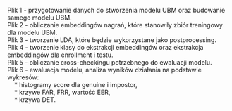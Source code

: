 Plik 1 - przygotowanie danych do stworzenia modelu UBM oraz budowanie samego modelu UBM. <br>
Plik 2 - obliczanie embeddingów nagrań, które stanowiły zbiór treningowy dla modelu UBM. <br>
Plik 3 - tworzenie LDA, które będzie wykorzystane jako postprocessing. <br>
Plik 4 - tworzenie klasy do ekstrakcji embeddingów oraz ekstrakcja embeddingów dla enrollment i testu. <br>
Plik 5 - obliczanie cross-checkingu potrzebnego do ewaluacji modelu. <br>
Plik 6 - ewaluacja modelu, analiza wyników działania na podstawie wykresów: <br>
&nbsp;&nbsp;&nbsp;&nbsp;* histogramy score dla genuine i impostor, <br>
&nbsp;&nbsp;&nbsp;&nbsp;* krzywe FAR, FRR, wartość EER, <br>
&nbsp;&nbsp;&nbsp;&nbsp;* krzywa DET.<br>
